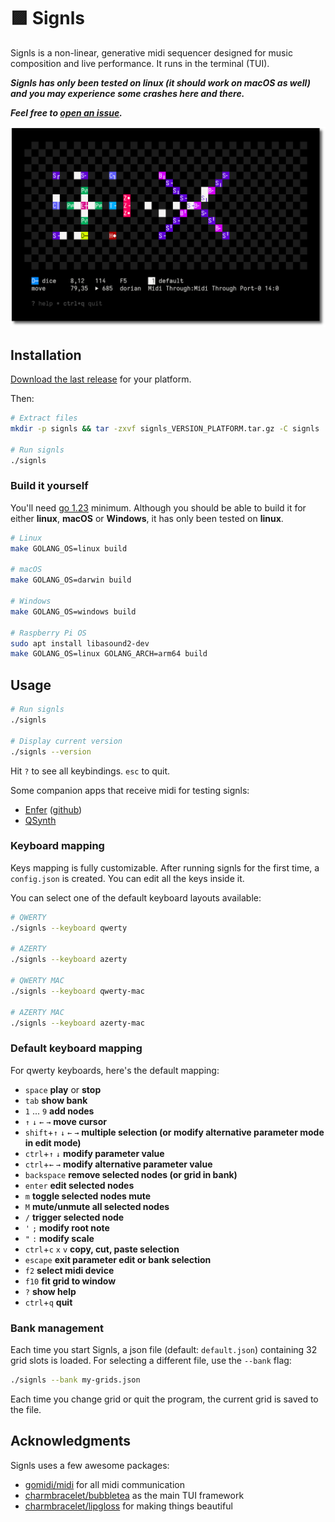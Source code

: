 # :purple_square: Signls

Signls is a non-linear, generative midi sequencer designed for music composition and live performance. It runs in the terminal (TUI).

**_Signls has only been tested on linux (it should work on macOS as well) and you may experience some crashes here and there._**

**_Feel free to [open an issue](https://github.com/emprcl/signls/issues/new)._**

![signls screenshot](/docs/screenshot.png)

## Installation

[Download the last release](https://github.com/emprcl/signls/releases) for your platform.

Then:
```sh
# Extract files
mkdir -p signls && tar -zxvf signls_VERSION_PLATFORM.tar.gz -C signls

# Run signls
./signls
```

### Build it yourself

You'll need [go 1.23](https://go.dev/dl/) minimum.
Although you should be able to build it for either **linux**, **macOS** or **Windows**, it has only been tested on **linux**.

```sh
# Linux
make GOLANG_OS=linux build

# macOS
make GOLANG_OS=darwin build

# Windows
make GOLANG_OS=windows build

# Raspberry Pi OS
sudo apt install libasound2-dev
make GOLANG_OS=linux GOLANG_ARCH=arm64 build
```

## Usage

```sh
# Run signls
./signls

# Display current version
./signls --version
```

Hit `?` to see all keybindings. `esc` to quit.

Some companion apps that receive midi for testing signls:
 - [Enfer](https://neauoire.github.io/Enfer/) ([github](https://github.com/neauoire/Enfer))
 - [QSynth](https://qsynth.sourceforge.io/)

### Keyboard mapping

Keys mapping is fully customizable. After running signls for the first time, a `config.json` is created.
You can edit all the keys inside it.

You can select one of the default keyboard layouts available:
```sh
# QWERTY
./signls --keyboard qwerty

# AZERTY
./signls --keyboard azerty

# QWERTY MAC
./signls --keyboard qwerty-mac

# AZERTY MAC
./signls --keyboard azerty-mac
```

### Default keyboard mapping

For qwerty keyboards, here's the default mapping:

 - `space` **play** or **stop**
 - `tab` **show bank**
 - `1` ... `9` **add nodes**
 - `↑` `↓` `←` `→` **move cursor**
 - `shift`+`↑` `↓` `←` `→` **multiple selection (or modify alternative parameter mode in edit mode)**
 - `ctrl`+`↑` `↓` **modify parameter value**
 - `ctrl`+`←` `→` **modify alternative parameter value**
 - `backspace` **remove selected nodes (or grid in bank)**
 - `enter` **edit selected nodes**
 - `m` **toggle selected nodes mute**
 - `M` **mute/unmute all selected nodes**
 - `/` **trigger selected node**
 - `'` `;` **modify root note**
 - `"` `:` **modify scale**
 - `ctrl`+`c` `x` `v`  **copy, cut, paste selection**
 - `escape` **exit parameter edit or bank selection**
 - `f2` **select midi device**
 - `f10` **fit grid to window**
 - `?` **show help**
 - `ctrl`+`q` **quit**

### Bank management

Each time you start Signls, a json file (default: `default.json`) containing 32 grid slots is loaded.
For selecting a different file, use the `--bank` flag:
```sh
./signls --bank my-grids.json
```

Each time you change grid or quit the program, the current grid is saved to the file.

## Acknowledgments

Signls uses a few awesome packages:
 - [gomidi/midi](https://gitlab.com/gomidi/midi) for all midi communication
 - [charmbracelet/bubbletea](https://github.com/charmbracelet/bubbletea) as the main TUI framework
 - [charmbracelet/lipgloss](https://github.com/charmbracelet/lipgloss) for making things beautiful
